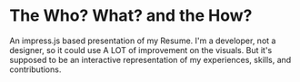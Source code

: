 The Who? What? and the How?
===========================

An impress.js based presentation of my Resume. I'm a developer, not a designer, so it could use A LOT of improvement on the visuals. But it's supposed to be an interactive representation of my experiences, skills, and contributions.

